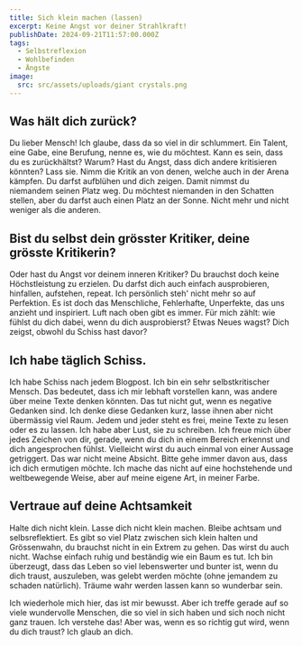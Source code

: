 ```yaml
---
title: Sich klein machen (lassen)
excerpt: Keine Angst vor deiner Strahlkraft!
publishDate: 2024-09-21T11:57:00.000Z
tags:
  - Selbstreflexion
  - Wohlbefinden
  - Ängste
image:
  src: src/assets/uploads/giant crystals.png
---
```


## Was hält dich zurück?

Du lieber Mensch! Ich glaube, dass da so viel in dir schlummert. Ein Talent, eine Gabe, eine Berufung, nenne es, wie du möchtest. Kann es sein, dass du es zurückhältst? Warum? Hast du Angst, dass dich andere kritisieren könnten? Lass sie. Nimm die Kritik an von denen, welche auch in der Arena kämpfen. Du darfst aufblühen und dich zeigen. Damit nimmst du niemandem seinen Platz weg. Du möchtest niemanden in den Schatten stellen, aber du darfst auch einen Platz an der Sonne. Nicht mehr und nicht weniger als die anderen.

## Bist du selbst dein grösster Kritiker, deine grösste Kritikerin?

Oder hast du Angst vor deinem inneren Kritiker? Du brauchst doch keine Höchstleistung zu erzielen. Du darfst dich auch einfach ausprobieren, hinfallen, aufstehen, repeat. Ich persönlich steh' nicht mehr so auf Perfektion. Es ist doch das Menschliche, Fehlerhafte, Unperfekte, das uns anzieht und inspiriert. Luft nach oben gibt es immer. Für mich zählt: wie fühlst du dich dabei, wenn du dich ausprobierst? Etwas Neues wagst? Dich zeigst, obwohl du Schiss hast davor?

## Ich habe täglich Schiss.

Ich habe Schiss nach jedem Blogpost. Ich bin ein sehr selbstkritischer Mensch. Das bedeutet, dass ich mir lebhaft vorstellen kann, was andere über meine Texte denken könnten. Das tut nicht gut, wenn es negative Gedanken sind. Ich denke diese Gedanken kurz, lasse ihnen aber nicht übermässig viel Raum. Jedem und jeder steht es frei, meine Texte zu lesen oder es zu lassen. Ich habe aber Lust, sie zu schreiben. Ich freue mich über jedes Zeichen von dir, gerade, wenn du dich in einem Bereich erkennst und dich angesprochen fühlst. Vielleicht wirst du auch einmal von einer Aussage getriggert. Das war nicht meine Absicht. Bitte gehe immer davon aus, dass ich dich ermutigen möchte. Ich mache das nicht auf eine hochstehende und weltbewegende Weise, aber auf meine eigene Art, in meiner Farbe.

## Vertraue auf deine Achtsamkeit

Halte dich nicht klein. Lasse dich nicht klein machen. Bleibe achtsam und selbsreflektiert. Es gibt so viel Platz zwischen sich klein halten und Grössenwahn, du brauchst nicht in ein Extrem zu gehen. Das wirst du auch nicht. Wachse einfach ruhig und beständig wie ein Baum es tut. Ich bin überzeugt, dass das Leben so viel lebenswerter und bunter ist, wenn du dich traust, auszuleben, was gelebt werden möchte (ohne jemandem zu schaden natürlich). Träume wahr werden lassen kann so wunderbar sein.

Ich wiederhole mich hier, das ist mir bewusst. Aber ich treffe gerade auf so viele wundervolle Menschen, die so viel in sich haben und sich noch nicht ganz trauen. Ich verstehe das! Aber was, wenn es so richtig gut wird, wenn du dich traust? Ich glaub an dich.
